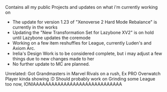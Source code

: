 Contains all my public Projects and updates on what i'm currently working on

- The update for version 1.23 of "Xenoverse 2 Hard Mode Rebalance" is currently in the works
- Updating the "New Transformation Set for Lazybone XV2" is on hold until Lazybone updates the coremode
- Working on a few item reshuffles for League, currently Luden's and Axiom Arc.
- Irelia's Design Work is to be considered complete, but i may adjust a few things due to new changes made to her
- No further update to MC are planned.





Unrelated: Got Grandmasters in Marvel Rivals on a rush, Ex PRO Overwatch Player kinda showing :D 
Should probably work on Grinding some League too now, IONIAAAAAAAAAAAAAAAAAAAAAAAAAAAAA
